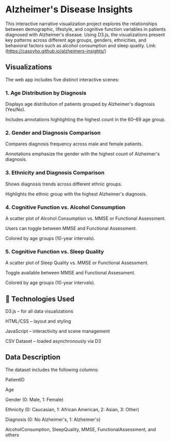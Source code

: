 # Alzheimer's Disease Insights
This interactive narrative visualization project explores the relationships between demographic, lifestyle, and cognitive function variables in patients diagnosed with Alzheimer's disease. Using D3.js, the visualizations present key patterns across different age groups, genders, ethnicities, and behavioral factors such as alcohol consumption and sleep quality.
Link: (https://cassyho.github.io/alzheimers-insights/) 

## Visualizations
The web app includes five distinct interactive scenes:

### 1. Age Distribution by Diagnosis

Displays age distribution of patients grouped by Alzheimer's diagnosis (Yes/No).

Includes annotations highlighting the highest count in the 60–69 age group.

### 2. Gender and Diagnosis Comparison

Compares diagnosis frequency across male and female patients.

Annotations emphasize the gender with the highest count of Alzheimer's diagnosis.

### 3. Ethnicity and Diagnosis Comparison

Shows diagnosis trends across different ethnic groups.

Highlights the ethnic group with the highest Alzheimer's diagnosis.

### 4. Cognitive Function vs. Alcohol Consumption

A scatter plot of Alcohol Consumption vs. MMSE or Functional Assessment.

Users can toggle between MMSE and Functional Assessment.

Colored by age groups (10-year intervals).

### 5. Cognitive Function vs. Sleep Quality

A scatter plot of Sleep Quality vs. MMSE or Functional Assessment.

Toggle available between MMSE and Functional Assessment.

Colored by age groups (10-year intervals).

## 🔧 Technologies Used
D3.js – for all data visualizations

HTML/CSS – layout and styling

JavaScript – interactivity and scene management

CSV Dataset – loaded asynchronously via D3

## Data Description
The dataset includes the following columns:

PatientID

Age

Gender (0: Male, 1: Female)

Ethnicity (0: Caucasian, 1: African American, 2: Asian, 3: Other)

Diagnosis (0: No Alzheimer's, 1: Alzheimer's)

AlcoholConsumption, SleepQuality, MMSE, FunctionalAssessment, and others

